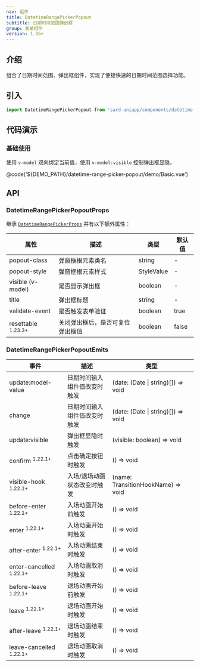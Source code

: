 ```yaml
---
nav: 组件
title: DatetimeRangePickerPopout
subtitle: 日期时间范围弹出框
group: 表单组件
version: 1.16+
---
```


## 介绍

组合了日期时间范围、弹出框组件，实现了便捷快速的日期时间范围选择功能。

## 引入

```ts
import DatetimeRangePickerPopout from 'sard-uniapp/components/datetime-range-picker-popout/datetime-range-picker-popout.vue'
```

## 代码演示

### 基础使用

使用 `v-model` 双向绑定当前值，使用 `v-model:visible` 控制弹出框显隐。

@code('${DEMO_PATH}/datetime-range-picker-popout/demo/Basic.vue')

## API

### DatetimeRangePickerPopoutProps

继承 [`DatetimeRangePickerProps`](./datetime-range-picker#DatetimeRangePickerProps) 并有以下额外属性：

| 属性                          | 描述                             | 类型       | 默认值 |
| ----------------------------- | -------------------------------- | ---------- | ------ |
| popout-class                  | 弹窗框根元素类名                 | string     | -      |
| popout-style                  | 弹窗框根元素样式                 | StyleValue | -      |
| visible (v-model)             | 是否显示弹出框                   | boolean    | -      |
| title                         | 弹出框标题                       | string     | -      |
| validate-event                | 是否触发表单验证                 | boolean    | true   |
| resettable <sup>1.23.3+</sup> | 关闭弹出框后，是否可复位弹出框值 | boolean    | false  |

### DatetimeRangePickerPopoutEmits

| 事件                               | 描述                         | 类型                               |
| ---------------------------------- | ---------------------------- | ---------------------------------- |
| update:model-value                 | 日期时间输入组件值改变时触发 | (date: (Date \| string)[]) => void |
| change                             | 日期时间输入组件值改变时触发 | (date: (Date \| string)[]) => void |
| update:visible                     | 弹出框显隐时触发             | (visible: boolean) => void         |
| confirm <sup>1.22.1+</sup>         | 点击确定按钮时触发           | () => void                         |
| visible-hook <sup>1.22.1+</sup>    | 入场/退场动画状态改变时触发  | (name: TransitionHookName) => void |
| before-enter <sup>1.22.1+</sup>    | 入场动画开始前触发           | () => void                         |
| enter <sup>1.22.1+</sup>           | 入场动画开始时触发           | () => void                         |
| after-enter <sup>1.22.1+</sup>     | 入场动画结束时触发           | () => void                         |
| enter-cancelled <sup>1.22.1+</sup> | 入场动画取消时触发           | () => void                         |
| before-leave <sup>1.22.1+</sup>    | 退场动画开始前触发           | () => void                         |
| leave <sup>1.22.1+</sup>           | 退场动画开始时触发           | () => void                         |
| after-leave <sup>1.22.1+</sup>     | 退场动画结束时触发           | () => void                         |
| leave-cancelled <sup>1.22.1+</sup> | 退场动画取消时触发           | () => void                         |
